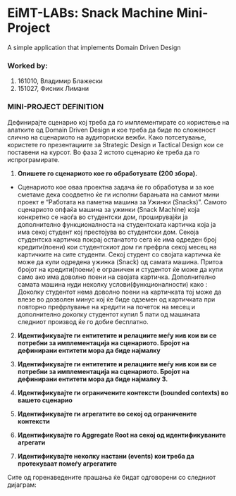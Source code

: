 # EiMT-LABs: Snack Machine Mini-Project
A simple application that implements Domain Driven Design

### Worked by:
1. 161010, Владимир Блажески
2. 151027, Фисник Лимани


### MINI-PROJECT DEFINITION

Дефинирајте сценарио кој треба да го имплементирате со користење на алатките од Domain Driven Design и кое треба да биде по сложеност слично на сценариото на аудиториски вежби. Како потсетување, користете го презентациите за Strategic Design и Tactical Design кои се поставени на курсот.
Во фаза 2 истото сценарио ќе треба да го испрограмирате.

1. **Опишете го сценариото кое го обработувате (200 збора).**

- Сценариото кое оваа проектна задача ќе го обработува и за кое сметаме дека 
соодветно ќе ги исполни барањата на самиот мини проект е “Работата на паметна машина за Ужинки (Snacks)”. 
Самото сценариото опфаќа машина за ужинки (Snack Machine) 
која конкретно се наоѓа во студентски дом, 
проширувајќи ја дополнително функционалноста на студентската 
картичка која ја има секој студент кој престојува во студентски 
дом. Секоја студентска картичка покрај останатото сега ќе има 
одреден број кредити(поени) кои студентскиот дом ги префрла 
секој месец на картичките на сите студенти. 
Секој студент со својата картичка ќе може да купи одредена ужинка 
(Snack) од самата машина. Притоа бројот на кредити(поени) е 
ограничен и студентот ќе може да купи само ако има доволно поени 
на својата картичка. 
Дополнително самата машина нуди неколку услови(функционалности) 
како : Доколку студентот нема доволно поени на картичката тој 
може да влезе во дозволен минус кој ќе биде одземен од картичката 
при повторно префрлување на кредити на почеток на месец и 
дополнително доколку студентот купил 5 пати од машината следниот 
производ ќе го добие бесплатно.


2. **Идентификувајте ги ентитетите и релациите меѓу нив кои ви се потребни за имплементација на сценариото. Бројот на дефинирани ентитети мора да биде најмалку**

3. **Идентификувајте ги ентитетите и релациите меѓу нив кои ви се потребни за имплементација на сценариото. Бројот на дефинирани ентитети мора да биде најмалку 3.**

4. **Идентификувајте ги ограничените контексти (bounded contexts) во вашето сценарио**

5. **Идентификувајте ги агрегатите во секој од ограничените контексти**

6. **Идентификувајте го Aggregate Root на секој од идентификуваните агрегати**

10. **Идентификувајте неколку настани (events) кои треба да протекуваат помеѓу агрегатите**

Сите од горенаведените прашања ќе бидат одговорени со следниот дијаграм:


